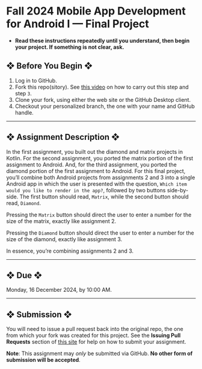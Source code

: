 # Fall 2024 Mobile App Development for Android I — Final Project

* **Read these instructions repeatedly until you understand, then begin your project. If something is not clear, ask.**

## ❖ Before You Begin ❖

1. Log in to GitHub.
2. Fork this repo(sitory). See [this video](http://code-warrior.github.io/tutorials/git/github/forking-and-cloning-at-the-github-web-site/) on how to carry out this step and step `3`.
3. Clone your fork, using either the web site or the GitHub Desktop client.
4. Checkout your personalized branch, the one with your name and GitHub handle.

---

## ❖ Assignment Description ❖

In the first assignment, you built out the diamond and matrix projects in Kotlin. For the second assignment, you ported the matrix portion of the first assignment to Android. And, for the third assignment, you ported the diamond portion of the first assignment to Android. For this final project, you’ll combine both Android projects from assignments 2 and 3 into a single Android app in which the user is presented with the question, `Which item would you like to render in the app?`, followed by two buttons side-by-side. The first button should read, `Matrix`, while the second button should read, `Diamond`.

Pressing the `Matrix` button should direct the user to enter a number for the size of the matrix, exactly like assignment 2.

Pressing the `Diamond` button should direct the user to enter a number for the size of the diamond, exactly like assignment 3.

In essence, you’re combining assignments 2 and 3.

---

## ❖ Due ❖

Monday, 16 December 2024, by 10:00 AM.

---

## ❖ Submission ❖

You will need to issue a pull request back into the original repo, the one from which your fork was created for this project. See the **Issuing Pull Requests** section of [this site](http://code-warrior.github.io/tutorials/git/github/index.html) for help on how to submit your assignment.

**Note**: This assignment may _only_ be submitted via GitHub. **No other form of submission will be accepted**.
